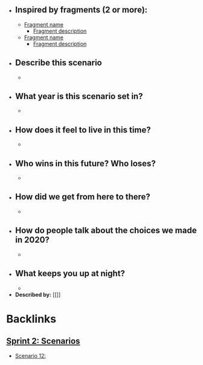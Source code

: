 - ## Inspired by fragments (2 or more):
    - [Fragment name](<Fragment name.md>)
        - [Fragment description](<Fragment description.md>)
    - [Fragment name](<Fragment name.md>)
        - [Fragment description](<Fragment description.md>)
- ## Describe this scenario
    - 
- ## What year is this scenario set in?
    - 
- ## How does it feel to live in this time?
    - 
- ## Who wins in this future? Who loses?
    - 
- ## How did we get from here to there?
    - 
- ## How do people talk about the choices we made in 2020?
    - 
- ## What keeps you up at night?
    - 
- **Described by:** [[]]

# Backlinks
## [Sprint 2: Scenarios](<Sprint 2: Scenarios.md>)
- [Scenario 12: ](<Scenario 12: .md>)

